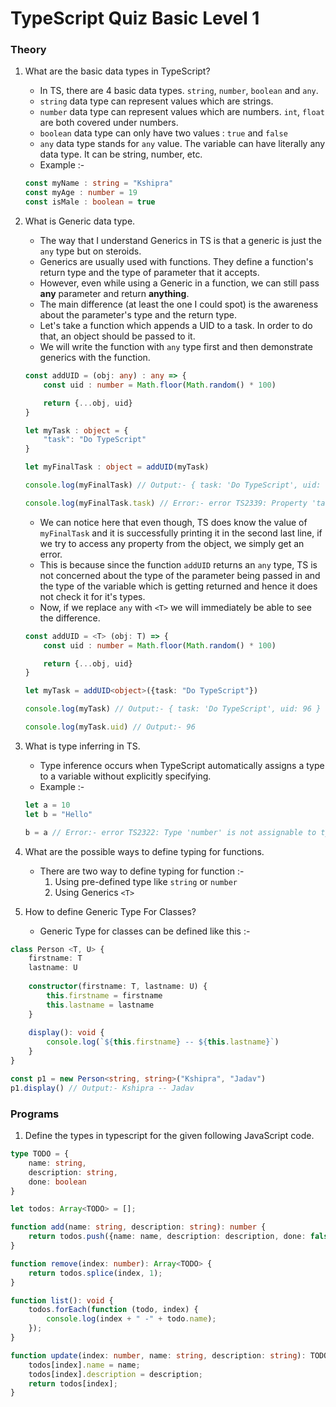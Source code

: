 # TypeScript Quiz Basic Level 1

### Theory

1. What are the basic data types in TypeScript?
   * In TS, there are 4 basic data types. `string`, `number`, `boolean` and `any`.
   * `string` data type can represent values which are strings.
   * `number` data type can represent values which are numbers. `int`, `float` are both covered under numbers.
   * `boolean` data type can only have two values : `true` and `false`
   * `any` data type stands for `any` value. The variable can have literally any data type. It can be string, number, etc.
   * Example :- 
    ```ts
    const myName : string = "Kshipra"
    const myAge : number = 19
    const isMale : boolean = true
    ```
2. What is Generic data type.
   * The way that I understand Generics in TS is that a generic is just the `any` type but on steroids.
   * Generics are usually used with functions. They define a function's return type and the type of parameter that it accepts.
   * However, even while using a Generic in a function, we can still pass __any__ parameter and return __anything__. 
   * The main difference (at least the one I could spot) is the awareness about the parameter's type and the return type.
   * Let's take a function which appends a UID to a task. In order to do that, an object should be passed to it.
   * We will write the function with `any` type first and then demonstrate generics with the function.
   ```ts
   const addUID = (obj: any) : any => {
       const uid : number = Math.floor(Math.random() * 100)
   
       return {...obj, uid}
   }
   
   let myTask : object = {
       "task": "Do TypeScript"
   }
   
   let myFinalTask : object = addUID(myTask)
   
   console.log(myFinalTask) // Output:- { task: 'Do TypeScript', uid: 15 }
   
   console.log(myFinalTask.task) // Error:- error TS2339: Property 'task' does not exist on type 'object'.
   ```  
   * We can notice here that even though, TS does know the value of `myFinalTask` and it is successfully printing it in the second last line, if we try to access any property from the object, we simply get an error. 
   * This is because since the function `addUID` returns an `any` type, TS is not concerned about the type of the parameter being passed in and the type of the variable which is getting returned and hence it does not check it for it's types.
   * Now, if we replace `any` with `<T>` we will immediately be able to see the difference.
   ```ts
   const addUID = <T> (obj: T) => {
       const uid : number = Math.floor(Math.random() * 100)
   
       return {...obj, uid}
   }
   
   let myTask = addUID<object>({task: "Do TypeScript"})
   
   console.log(myTask) // Output:- { task: 'Do TypeScript', uid: 96 }
   
   console.log(myTask.uid) // Output:- 96
   ```

3. What is type inferring in TS.
   * Type inference occurs when TypeScript automatically assigns a type to a variable without explicitly specifying.
   * Example :-
   ```ts
   let a = 10
   let b = "Hello"
   
   b = a // Error:- error TS2322: Type 'number' is not assignable to type 'string'.
   ```

4. What are the possible ways to define typing for functions.
   * There are two way to define typing for function :-
     1. Using pre-defined type like `string` or `number`
     2. Using Generics `<T>`

5. How to define Generic Type For Classes?
   * Generic Type for classes can be defined like this :- 
```ts
class Person <T, U> {
    firstname: T
    lastname: U
    
    constructor(firstname: T, lastname: U) {
        this.firstname = firstname
        this.lastname = lastname
    }
    
    display(): void {
        console.log(`${this.firstname} -- ${this.lastname}`)
    }
}

const p1 = new Person<string, string>("Kshipra", "Jadav")
p1.display() // Output:- Kshipra -- Jadav
```



### Programs

1. Define the types in typescript for the given following JavaScript code.
```ts
type TODO = {
    name: string,
    description: string,
    done: boolean
}

let todos: Array<TODO> = [];

function add(name: string, description: string): number {
    return todos.push({name: name, description: description, done: false});
}

function remove(index: number): Array<TODO> {
    return todos.splice(index, 1);
}

function list(): void {
    todos.forEach(function (todo, index) {
        console.log(index + " -" + todo.name);
    });
}

function update(index: number, name: string, description: string): TODO {
    todos[index].name = name;
    todos[index].description = description;
    return todos[index];
}
```